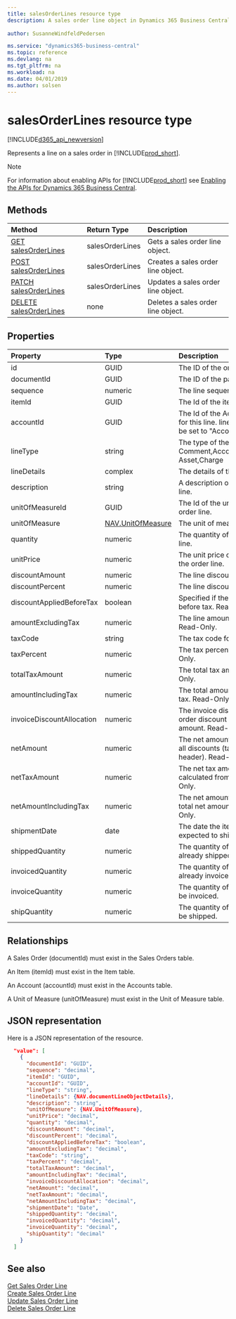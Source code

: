 ```yaml
---
title: salesOrderLines resource type
description: A sales order line object in Dynamics 365 Business Central.
 
author: SusanneWindfeldPedersen

ms.service: "dynamics365-business-central"
ms.topic: reference
ms.devlang: na
ms.tgt_pltfrm: na
ms.workload: na
ms.date: 04/01/2019
ms.author: solsen
---
```


# salesOrderLines resource type

[!INCLUDE[d365_api_newversion](../../../includes/d365_api_newversion.md)]

Represents a line on a sales order in [!INCLUDE[prod_short](../../../includes/prod_short.md)].

> [!NOTE]  
> For information about enabling APIs for [!INCLUDE[prod_short](../../../includes/prod_short.md)] see [Enabling the APIs for Dynamics 365 Business Central](../enabling-apis-for-dynamics-nav.md).

## Methods

| Method       | Return Type  |Description|
|:---------------|:--------|:----------|
|[GET salesOrderLines](../api/dynamics_salesorderline_get.md)|salesOrderLines|Gets a sales order line object.|
|[POST salesOrderLines](../api/dynamics_create_salesorderline.md)|salesOrderLines|Creates a sales order line object.|
|[PATCH salesOrderLines](../api/dynamics_salesorderline_update.md)|salesOrderLines|Updates a sales order line object.|
|[DELETE salesOrderLines](../api/dynamics_salesorderline_delete.md)|none|Deletes a sales order line object.|

## Properties

| Property     | Type   |Description|
|:---------------|:--------|:----------|
|id|GUID|The ID of the order line.|
|documentId|GUID|The ID of the parent order.|
|sequence|numeric|The line sequence number.|
|itemId|GUID|The Id of the item in the order line.|
|accountId|GUID|The Id of the Account that will be used for this line. lineType will automatically be set to "Account" if this is set.|
|lineType|string|The type of the line. Can be Comment,Account,Item,Resource,Fixed Asset,Charge|
|lineDetails|complex|The details of the line.|
|description|string|A description of the item in the order line.|
|unitOfMeasureId|GUID|The Id of the unit of measure in the order line.|
|unitOfMeasure|[NAV.UnitOfMeasure](../resources/dynamics_complextypes.md)|The unit of measure complex type.|
|quantity|numeric|The quantity of the item in the order line.|
|unitPrice|numeric|The unit price of each individual item in the order line.|
|discountAmount|numeric|The line discount amount.|
|discountPercent|numeric|The line discount percent.|
|discountAppliedBeforeTax|boolean|Specified if the discount is applied before tax. Read-Only.|
|amountExcludingTax|numeric|The line amount excluding the tax. Read-Only.|
|taxCode|string|The tax code for the line.|
|taxPercent|numeric|The tax percent for the line. Read-Only.|
|totalTaxAmount|numeric|The total tax amount for the line. Read-Only.|
|amountIncludingTax|numeric|The total amount for the line including tax. Read-Only.|
|invoiceDiscountAllocation|numeric|The invoice discount allocation is the order discount distributed on the total amount. Read-Only.|
|netAmount|numeric|The net amount is the amount including all discounts (taken from order header). Read-Only.|
|netTaxAmount|numeric|The net tax amount is the tax amount calculated from net amount. Read-Only.|
|netAmountIncludingTax|numeric|The net amount including tax is the total net amount including tax. Read-Only.|
|shipmentDate|date|The date the item in the line is expected to ship.|
|shippedQuantity|numeric|The quantity of items from the order already shipped.|
|invoicedQuantity|numeric|The quantity of items from the order already invoiced.|
|invoiceQuantity|numeric|The quantity of items from the order to be invoiced.|
|shipQuantity|numeric|The quantity of items from the order to be shipped.|

## Relationships
A Sales Order (documentId) must exist in the Sales Orders table.

An Item (itemId) must exist in the Item table.

An Account (accountId) must exist in the Accounts table.

A Unit of Measure (unitOfMeasure) must exist in the Unit of Measure table.

## JSON representation

Here is a JSON representation of the resource.


```json
  "value": [
    {
      "documentId": "GUID",
      "sequence": "decimal",
      "itemId": "GUID",
      "accountId": "GUID",
      "lineType": "string",
      "lineDetails": {NAV.documentLineObjectDetails},
      "description": "string",
      "unitOfMeasure": {NAV.UnitOfMeasure},
      "unitPrice": "decimal",
      "quantity": "decimal",
      "discountAmount": "decimal",
      "discountPercent": "decimal",
      "discountAppliedBeforeTax": "boolean",
      "amountExcludingTax": "decimal",
      "taxCode": "string",
      "taxPercent": "decimal",
      "totalTaxAmount": "decimal",
      "amountIncludingTax": "decimal",
      "invoiceDiscountAllocation": "decimal",
      "netAmount": "decimal",
      "netTaxAmount": "decimal",
      "netAmountIncludingTax": "decimal",
      "shipmentDate": "Date",
      "shippedQuantity": "decimal",
      "invoicedQuantity": "decimal",
      "invoiceQuantity": "decimal",
      "shipQuantity": "decimal"
    }
  ]
```

## See also

[Get Sales Order Line](../api/dynamics_salesorderline_get.md)  
[Create Sales Order Line](../api/dynamics_create_salesorderline.md)  
[Update Sales Order Line](../api/dynamics_salesorderline_update.md)  
[Delete Sales Order Line](../api/dynamics_salesorderline_delete.md)  